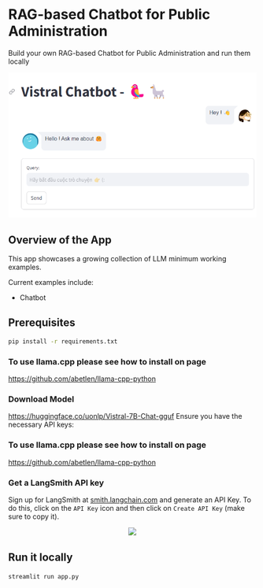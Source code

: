 # RAG-based Chatbot for Public Administration

Build your own RAG-based Chatbot for Public Administration and run them locally

<p align ="center">
  <img src="assets\overview.png" width="600">
</p>

## Overview of the App

This app showcases a growing collection of LLM minimum working examples.

Current examples include:

- Chatbot

## Prerequisites

```sh
pip install -r requirements.txt
```
### To use llama.cpp please see how to install on page
  https://github.com/abetlen/llama-cpp-python

### Download Model
  https://huggingface.co/uonlp/Vistral-7B-Chat-gguf
Ensure you have the necessary API keys:
### To use llama.cpp please see how to install on page
  https://github.com/abetlen/llama-cpp-python
### Get a LangSmith API key

Sign up for LangSmith at [smith.langchain.com](https://smith.langchain.com/) and generate an API Key.
To do this, click on the `API Key` icon and then click on `Create API Key` (make sure to copy it).

<p align ="center">
  <img src="https://github.com/CharlyWargnier/LangchainRAG-Trubrics-Langsmith/assets/27242399/95ea6ca4-7ddf-4ed6-913f-56d4d9f114c4" width="600">
</p>

## Run it locally

```sh
streamlit run app.py
```
